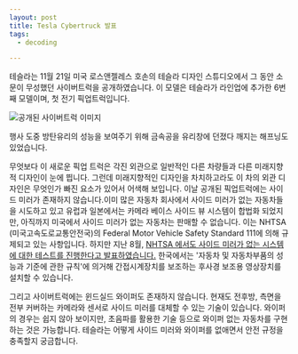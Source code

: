 ```yaml
---
layout: post
title: Tesla Cybertruck 발표
tags:
  - decoding

---
```


테슬라는 11월 21일 미국 로스앤젤레스 호손의 테슬라 디자인 스튜디오에서 그 동안 소문이 무성했던 사이버트럭을 공개하였습니다. 이 모델은 테슬라가 라인업에 추가한 6번째 모델이며, 첫 전기 픽업트럭입니다.

![공개된 사이버트럭 이미지](https://drive.google.com/uc?id=1pcqbBOpkCee_sqpEGiQCdT43p8tbfmBG)

행사 도중 방탄유리의 성능을 보여주기 위해 금속공을 유리창에 던졌다 깨지는 해프닝도 있었습니다.

무엇보다 이 새로운 픽업 트럭은 각진 외관으로 일반적인 다른 차량들과 다른 미래지향적 디자인이 눈에 띕니다. 그런데 미래지향적인 디자인을 차치하고라도 이 차의 외관 디자인은 무엇인가 빠진 요소가 있어서 어색해 보입니다. 이날 공개된 픽업트럭에는 사이드 미러가 존재하지 않습니다.이미 많은 자동차 회사에서 사이드 미러가 없는 자동차들을 시도하고 있고 유럽과 일본에서는 카메라 베이스 사이드 뷰 시스템이 합법화 되었지만, 아직까지 미국에서 사이드 미러가 없는 자동차는 판매할 수 없습니다. 이는 NHTSA (미국고속도로교통안전국)의 Federal Motor Vehicle Safety Standard 111에 의해 규제되고 있는 사항입니다. 하지만 지난 8월, [NHTSA 에서도 사이드 미러가 없는 시스템에 대한 테스트를 진행한다고 발표하였습니다.](https://www.reuters.com/article/us-usa-auto-mirrorless/u-s-to-test-mirrorless-camera-based-systems-in-autos-idUSKCN1VH2G9) 한국에서는 '자동차 및 자동차부품의 성능과 기준에 관한 규칙'에 의거해 간접시계장치를 보조하는 후사경 보조용 영상장치를 설치할 수 있습니다.

그리고 사이버트럭에는 윈드실드 와이퍼도 존재하지 않습니다. 현재도 전후방, 측면을 전부 커버하는 카메라와 센서로 사이드 미러를 대체할 수 있는 기술이 있습니다. 와이퍼의 경우는 쉽지 않아 보이지만, 초음파를 활용한 기술 등으로 와이퍼 없는 자동차를 구현하는 것은 가능합니다. 테슬라는 어떻게 사이드 미러와 와이퍼를 없애면서 안전 규정을 충족할지 궁금합니다.
